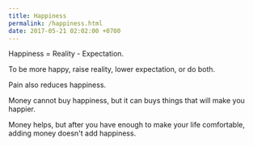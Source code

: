 ```yaml
---
title: Happiness
permalink: /happiness.html
date: 2017-05-21 02:02:00 +0700
---
```


Happiness = Reality - Expectation.

To be more happy, raise reality, lower expectation, or do both.

Pain also reduces happiness.

Money cannot buy happiness,
but it can buys things that will make you happier.

Money helps, but after you have enough to make your life comfortable,
adding money doesn't add happiness.
